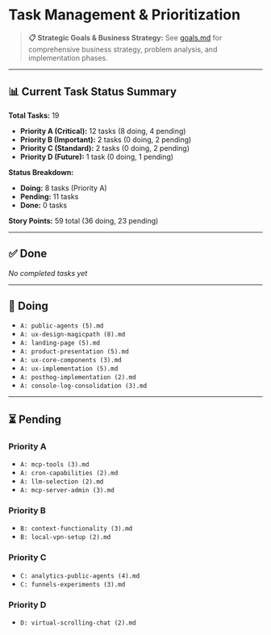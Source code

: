 # Task Management & Prioritization

> **📋 Strategic Goals & Business Strategy:** See [goals.md](./goals.md) for comprehensive business strategy, problem analysis, and implementation phases.

---

## 📊 Current Task Status Summary

**Total Tasks:** 19

- **Priority A (Critical):** 12 tasks (8 doing, 4 pending)
- **Priority B (Important):** 2 tasks (0 doing, 2 pending)
- **Priority C (Standard):** 2 tasks (0 doing, 2 pending)
- **Priority D (Future):** 1 task (0 doing, 1 pending)

**Status Breakdown:**

- **Doing:** 8 tasks (Priority A)
- **Pending:** 11 tasks
- **Done:** 0 tasks

**Story Points:** 59 total (36 doing, 23 pending)

---

## ✅ Done

_No completed tasks yet_

---

## 🚧 Doing

- `A: public-agents (5).md`
- `A: ux-design-magicpath (8).md`
- `A: landing-page (5).md`
- `A: product-presentation (5).md`
- `A: ux-core-components (3).md`
- `A: ux-implementation (5).md`
- `A: posthog-implementation (2).md`
- `A: console-log-consolidation (3).md`

---

## ⏳ Pending

### Priority A

- `A: mcp-tools (3).md`
- `A: cron-capabilities (2).md`
- `A: llm-selection (2).md`
- `A: mcp-server-admin (3).md`

### Priority B

- `B: context-functionality (3).md`
- `B: local-vpn-setup (2).md`

### Priority C

- `C: analytics-public-agents (4).md`
- `C: funnels-experiments (3).md`

### Priority D

- `D: virtual-scrolling-chat (2).md`
